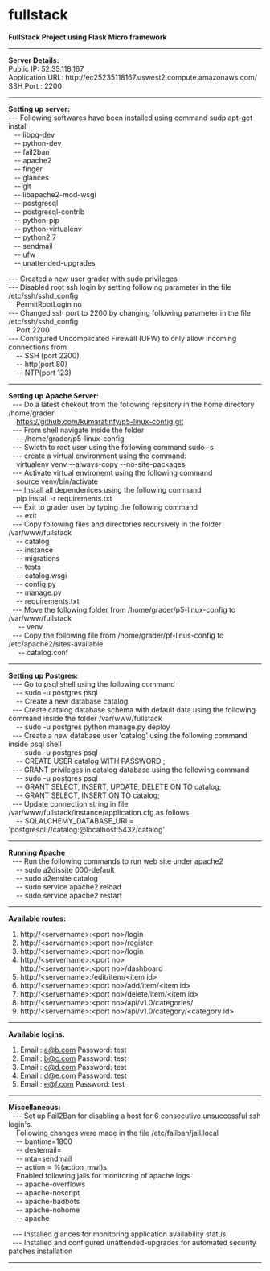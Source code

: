 # fullstack

<b>FullStack Project using Flask Micro framework</b>  
  
-------------------------------------------------------------------------------------------------------  
<b>Server Details:</b>  
Public IP: 52.35.118.167  
Application URL: http://ec2­52­35­118­167.us­west­2.compute.amazonaws.com/   
SSH Port : 2200  
  
-------------------------------------------------------------------------------------------------------  
<b>Setting up server:</b>  
   ---  Following softwares have been installed using command sudp apt-get install <package name>   
   &nbsp;&nbsp; -- libpq-dev    
   &nbsp;&nbsp;	-- python-dev  
   &nbsp;&nbsp;	-- fail2ban  
   &nbsp;&nbsp;	-- apache2  
   &nbsp;&nbsp;	-- finger  
   &nbsp;&nbsp;	-- glances  
   &nbsp;&nbsp;	-- git  
   &nbsp;&nbsp;	-- libapache2-mod-wsgi    
   &nbsp;&nbsp;	-- postgresql  
   &nbsp;&nbsp;	-- postgresql-contrib  
   &nbsp;&nbsp;	-- python-pip  
   &nbsp;&nbsp;	-- python-virtualenv  
   &nbsp;&nbsp;	-- python2.7  
   &nbsp;&nbsp;	-- sendmail  
   &nbsp;&nbsp;	-- ufw  
   &nbsp;&nbsp;	-- unattended-upgrades  
    
  --- Created a new user grader with sudo privileges  
  --- Disabled root ssh login by setting following parameter in the file /etc/ssh/sshd_config  
          &nbsp;&nbsp;&nbsp;&nbsp;PermitRootLogin no  
  --- Changed ssh port to 2200 by changing following parameter in the file /etc/ssh/sshd_config  
          &nbsp;&nbsp;&nbsp;&nbsp;Port 2200  
  --- Configured Uncomplicated Firewall (UFW) to only allow incoming connections from  
         &nbsp;&nbsp;&nbsp;&nbsp;-- SSH (port 2200)    
	 &nbsp;&nbsp;&nbsp;&nbsp;-- http(port 80)  
	 &nbsp;&nbsp;&nbsp;&nbsp;-- NTP(port 123)  
  
-----------------------------------------------------------------------------------------------------------  
<b>Setting up Apache Server:</b>  
   &nbsp;&nbsp;--- Do a latest chekout from the following repsitory in the home directory /home/grader   
           &nbsp;&nbsp;&nbsp;&nbsp;https://github.com/kumaratinfy/p5-linux-config.git  
   &nbsp;&nbsp;--- From shell navigate inside the folder  
       &nbsp;&nbsp;&nbsp;&nbsp;-- /home/grader/p5-linux-config  
   &nbsp;&nbsp;--- Swicth to root user using the following command sudo -s  
   &nbsp;&nbsp;--- create a virtual environment using the command:  
           &nbsp;&nbsp;&nbsp;&nbsp;virtualenv venv --always-copy --no-site-packages  
   &nbsp;&nbsp;--- Activate virtual environemt using the following command  
           &nbsp;&nbsp;&nbsp;&nbsp;source venv/bin/activate  
   &nbsp;&nbsp;--- Install all dependenices using the following command  
           &nbsp;&nbsp;&nbsp;&nbsp;pip install -r requirements.txt  
   &nbsp;&nbsp;--- Exit to grader user by typing the following command  
       &nbsp;&nbsp;&nbsp;&nbsp;-- exit  
   &nbsp;&nbsp;--- Copy following files and directories recursively in the folder /var/www/fullstack  
       &nbsp;&nbsp;&nbsp;&nbsp;-- catalog  
       &nbsp;&nbsp;&nbsp;&nbsp;-- instance  
       &nbsp;&nbsp;&nbsp;&nbsp;-- migrations  
       &nbsp;&nbsp;&nbsp;&nbsp;-- tests  
       &nbsp;&nbsp;&nbsp;&nbsp;-- catalog.wsgi  
       &nbsp;&nbsp;&nbsp;&nbsp;-- config.py  
       &nbsp;&nbsp;&nbsp;&nbsp;-- manage.py  
       &nbsp;&nbsp;&nbsp;&nbsp;-- requirements.txt  
   &nbsp;&nbsp;--- Move the following folder from /home/grader/p5-linux-config to /var/www/fullstack  
       &nbsp;&nbsp;&nbsp;&nbsp; -- venv  
   &nbsp;&nbsp;--- Copy the following file from /home/grader/pf-linus-config to /etc/apache2/sites-available  
       &nbsp;&nbsp;&nbsp;&nbsp; -- catalog.conf
  
---------------------------------------------------------------------------------------------------------------  
<b>Setting up Postgres:</b>  
  &nbsp;&nbsp;--- Go to psql shell using the following command  
      &nbsp;&nbsp;&nbsp;&nbsp;-- sudo -u postgres psql  
      &nbsp;&nbsp;&nbsp;&nbsp;-- Create a new database catalog  
  &nbsp;&nbsp;--- Create catalog database schema with default data using the following command inside the folder /var/www/fullstack  
      &nbsp;&nbsp;&nbsp;&nbsp;-- sudo -u postgres python manage.py deploy  
  &nbsp;&nbsp;--- Create a new database user 'catalog' using the following command inside psql shell    
      &nbsp;&nbsp;&nbsp;&nbsp;-- sudo -u postgres psql  
      &nbsp;&nbsp;&nbsp;&nbsp;-- CREATE USER catalog WITH PASSWORD <password>;   
  &nbsp;&nbsp;--- GRANT privileges in catalog database using the  following command  
      &nbsp;&nbsp;&nbsp;&nbsp;-- sudo -u postgres psql  
      &nbsp;&nbsp;&nbsp;&nbsp;-- GRANT SELECT, INSERT, UPDATE, DELETE  ON <tablename> TO catalog;  
      &nbsp;&nbsp;&nbsp;&nbsp;-- GRANT SELECT, INSERT  ON <indexes> TO catalog;  
   &nbsp;&nbsp;--- Update connection string in file /var/www/fullstack/instance/application.cfg as follows   
      &nbsp;&nbsp;&nbsp;&nbsp;-- SQLALCHEMY_DATABASE_URI = 'postgresql://catalog:<password>@localhost:5432/catalog'   
      
---------------------------------------------------------------------------------------------------------------  
<b>Running Apache</b>  
  &nbsp;&nbsp;---  Run the following commands to run web site under apache2  
      &nbsp;&nbsp;&nbsp;&nbsp;-- sudo a2dissite 000-default  
      &nbsp;&nbsp;&nbsp;&nbsp;-- sudo a2ensite catalog  
      &nbsp;&nbsp;&nbsp;&nbsp;-- sudo service apache2 reload  
      &nbsp;&nbsp;&nbsp;&nbsp;-- sudo service apache2 restart  
  
---------------------------------------------------------------------------------------------------------------  
<b>Available routes:</b>  
1) http://\<servername\>:\<port no\>/login  
2) http://\<servername\>:\<port no\>/register  
3) http://\<servername\>:\<port no\>/login  
4) http://\<servername\>:\<port no\>  
   http://\<servername\>:\<port no\>/dashboard  
5) http://\<servername\>:<port no>/edit/item/\<item id\>  
6) http://\<servername\>:\<port no\>/add/item/\<item id\>  
7) http://\<servername\>:\<port no\>/delete/item/\<item id\>  
8) http://\<servername\>:\<port no\>/api/v1.0/categories/  
9) http://\<servername\>:\<port no\>/api/v1.0/category/\<category id\>  
  
---------------------------------------------------------------------------------------------------------------    
<b>Available logins:</b>    
1) Email : a@b.com Password: test  
2) Email : b@c.com Password: test  
3) Email : c@d.com Password: test  
4) Email : d@e.com Password: test  
5) Email : e@f.com Password: test  
  
-----------------------------------------------------------------------------------------------------------------    
<b> Miscellaneous:</b>  
 &nbsp;&nbsp;--- Set up Fail2Ban for disabling a host for 6 consecutive unsuccessful ssh login's.   
     &nbsp;&nbsp;&nbsp;&nbsp;Following changes were made in the file /etc/failban/jail.local  
     &nbsp;&nbsp;&nbsp;&nbsp;-- bantime=1800  
     &nbsp;&nbsp;&nbsp;&nbsp;-- destemail=<My email address>  
     &nbsp;&nbsp;&nbsp;&nbsp;-- mta=sendmail  
     &nbsp;&nbsp;&nbsp;&nbsp;-- action = %(action_mwl)s  
     &nbsp;&nbsp;&nbsp;&nbsp;Enabled following jails for monitoring of apache logs  
     &nbsp;&nbsp;&nbsp;&nbsp;-- apache-overflows  
     &nbsp;&nbsp;&nbsp;&nbsp;-- apache-noscript  
     &nbsp;&nbsp;&nbsp;&nbsp;-- apache-badbots  
     &nbsp;&nbsp;&nbsp;&nbsp;-- apache-nohome  
     &nbsp;&nbsp;&nbsp;&nbsp;-- apache  
  
 &nbsp;&nbsp;--- Installed glances for monitoring application availability status  
 &nbsp;&nbsp;--- Installed and configured unattended-upgrades for automated security patches installation  
  
-----------------------------------------------------------------------------------------------------------------    

